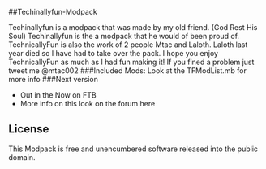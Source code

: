 ##Techinallyfun-Modpack

Techinallyfun is a modpack that was made by my old friend. (God Rest His Soul) Techinallyfun is the a modpack that he would of been proud of.
TechnicallyFun is also the work of 2 people Mtac and Laloth. Laloth last year died so I have had to take over the pack. I hope you enjoy TechnicallyFun as much as I had fun making it! If you fined a problem just tweet me @mtac002
###Included Mods:
  Look at the TFModList.mb for more info
###Next version
  * Out in the Now on FTB
  * More info on this look on the forum here 

License
-------

This Modpack is free and unencumbered software released into the public domain.
